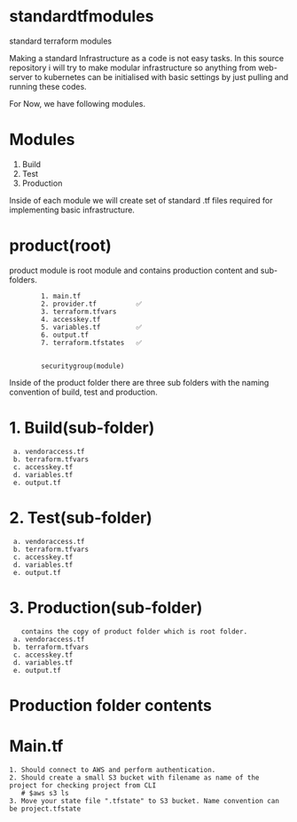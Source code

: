# standardtfmodules
standard terraform modules

Making a standard Infrastructure as a code is not easy tasks. In this source repository i will try to make modular infrastructure so anything from web-server to kubernetes can be initialised with basic settings by just pulling and running these codes.

For Now, we have following modules.

# Modules

1. Build
2. Test
3. Production


Inside of each module we will create set of standard .tf files required for implementing basic infrastructure.


# product(root)
  product module is root module and contains production content and sub-folders.
    
            1. main.tf 
            2. provider.tf          ✅ 
            3. terraform.tfvars
            4. accesskey.tf
            5. variables.tf         ✅ 
            6. output.tf
            7. terraform.tfstates   ✅ 
            
     
            securitygroup(module)
            
            
Inside of the product folder there are three sub folders with the naming convention of build, test and production.

  # 1. Build(sub-folder)
     a. vendoraccess.tf
     b. terraform.tfvars
     c. accesskey.tf
     d. variables.tf
     e. output.tf

  # 2. Test(sub-folder)
     a. vendoraccess.tf
     b. terraform.tfvars
     c. accesskey.tf
     d. variables.tf
     e. output.tf

  # 3. Production(sub-folder)
       contains the copy of product folder which is root folder.
     a. vendoraccess.tf
     b. terraform.tfvars
     c. accesskey.tf
     d. variables.tf
     e. output.tf



# Production folder contents
  # Main.tf
    1. Should connect to AWS and perform authentication.
    2. Should create a small S3 bucket with filename as name of the project for checking project from CLI
       # $aws s3 ls
    3. Move your state file ".tfstate" to S3 bucket. Name convention can be project.tfstate
   
   
